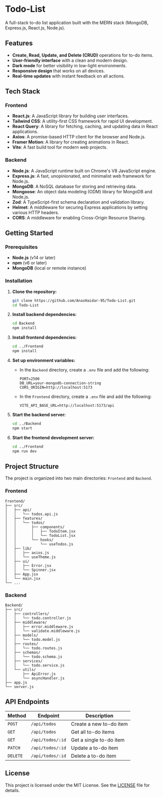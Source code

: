 # Todo-List

A full-stack to-do list application built with the MERN stack (MongoDB, Express.js, React.js, Node.js).


## Features

- **Create, Read, Update, and Delete (CRUD)** operations for to-do items.
- **User-friendly interface** with a clean and modern design.
- **Dark mode** for better visibility in low-light environments.
- **Responsive design** that works on all devices.
- **Real-time updates** with instant feedback on all actions.

## Tech Stack

### Frontend

- **React.js**: A JavaScript library for building user interfaces.
- **Tailwind CSS**: A utility-first CSS framework for rapid UI development.
- **React Query**: A library for fetching, caching, and updating data in React applications.
- **Axios**: A promise-based HTTP client for the browser and Node.js.
- **Framer Motion**: A library for creating animations in React.
- **Vite**: A fast build tool for modern web projects.

### Backend

- **Node.js**: A JavaScript runtime built on Chrome's V8 JavaScript engine.
- **Express.js**: A fast, unopinionated, and minimalist web framework for Node.js.
- **MongoDB**: A NoSQL database for storing and retrieving data.
- **Mongoose**: An object data modeling (ODM) library for MongoDB and Node.js.
- **Zod**: A TypeScript-first schema declaration and validation library.
- **Helmet**: A middleware for securing Express applications by setting various HTTP headers.
- **CORS**: A middleware for enabling Cross-Origin Resource Sharing.

## Getting Started

### Prerequisites

- **Node.js** (v14 or later)
- **npm** (v6 or later)
- **MongoDB** (local or remote instance)

### Installation

1. **Clone the repository:**

   ```bash
   git clone https://github.com/AnasHaidar-95/Todo-List.git
   cd Todo-List
   ```

2. **Install backend dependencies:**

   ```bash
   cd Backend
   npm install
   ```

3. **Install frontend dependencies:**

   ```bash
   cd ../Frontend
   npm install
   ```

4. **Set up environment variables:**

   - In the `Backend` directory, create a `.env` file and add the following:

     ```
     PORT=2500
     DB_URL=your-mongodb-connection-string
     CORS_ORIGIN=http://localhost:5173
     ```

   - In the `Frontend` directory, create a `.env` file and add the following:

     ```
     VITE_API_BASE_URL=http://localhost:5173/api
     ```

5. **Start the backend server:**

   ```bash
   cd ../Backend
   npm start
   ```

6. **Start the frontend development server:**

   ```bash
   cd ../Frontend
   npm run dev
   ```

## Project Structure

The project is organized into two main directories: `Frontend` and `Backend`.

### Frontend

```
Frontend/
├── src/
│   ├── api/
│   │   └── todos.api.js
│   ├── features/
│   │   └── todos/
│   │       ├── components/
│   │       │   ├── TodoItem.jsx
│   │       │   └── TodoList.jsx
│   │       └── hooks/
│   │           └── useTodos.js
│   ├── lib/
│   │   ├── axios.js
│   │   └── useTheme.js
│   ├── ui/
│   │   ├── Error.jsx
│   │   └── Spinner.jsx
│   ├── App.jsx
│   └── main.jsx
└── ...
```

### Backend

```
Backend/
├── src/
│   ├── controllers/
│   │   └── todo.controller.js
│   ├── middleware/
│   │   ├── error.middleware.js
│   │   └── validate.middleware.js
│   ├── models/
│   │   └── todo.model.js
│   ├── routes/
│   │   └── todo.routes.js
│   ├── schemas/
│   │   └── todo.schema.js
│   ├── services/
│   │   └── todo.service.js
│   └── utils/
│       ├── ApiError.js
│       └── asyncHandler.js
├── app.js
└── server.js
```

## API Endpoints

| Method | Endpoint      | Description                |
| ------ | ------------- | -------------------------- |
| `POST` | `/api/todos`  | Create a new to-do item    |
| `GET`  | `/api/todos`  | Get all to-do items        |
| `GET`  | `/api/todos/:id` | Get a single to-do item    |
| `PATCH`| `/api/todos/:id` | Update a to-do item        |
| `DELETE`| `/api/todos/:id` | Delete a to-do item        |


## License

This project is licensed under the MIT License. See the [LICENSE](LICENSE) file for details.
